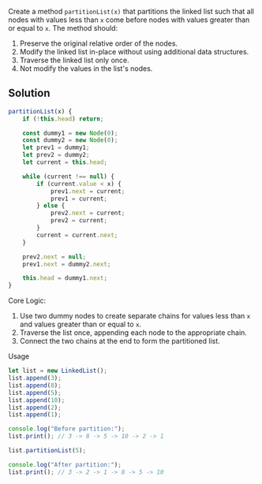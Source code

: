 Create a method `partitionList(x)` that partitions the linked list such that all nodes with values less than `x` come before nodes with values greater than or equal to `x`. The method should:
1. Preserve the original relative order of the nodes.
2. Modify the linked list in-place without using additional data structures.
3. Traverse the linked list only once.
4. Not modify the values in the list's nodes.

## Solution

```javascript
partitionList(x) {
    if (!this.head) return;

    const dummy1 = new Node(0);
    const dummy2 = new Node(0);
    let prev1 = dummy1;
    let prev2 = dummy2;
    let current = this.head;

    while (current !== null) {
        if (current.value < x) {
            prev1.next = current;
            prev1 = current;
        } else {
            prev2.next = current;
            prev2 = current;
        }
        current = current.next;
    }

    prev2.next = null;
    prev1.next = dummy2.next;

    this.head = dummy1.next;
}
```

Core Logic:
1. Use two dummy nodes to create separate chains for values less than `x` and values greater than or equal to `x`.
2. Traverse the list once, appending each node to the appropriate chain.
3. Connect the two chains at the end to form the partitioned list.

Usage

```javascript
let list = new LinkedList();
list.append(3);
list.append(8);
list.append(5);
list.append(10);
list.append(2);
list.append(1);

console.log("Before partition:");
list.print(); // 3 -> 8 -> 5 -> 10 -> 2 -> 1

list.partitionList(5);

console.log("After partition:");
list.print(); // 3 -> 2 -> 1 -> 8 -> 5 -> 10
```